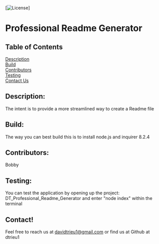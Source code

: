 [![License](https://img.shields.io/badge/License-Boost_1.0-lightblue.svg)]
  
  # Professional Readme Generator
  
  ## Table of Contents
  [Description](#Description) <br>
  [Build](#Build) <br>
  [Contributors](#Contributors) <br>
  [Testing](#Testing) <br>
  [Contact Us](#Contact) <br>
  
  ## Description:
  The intent is to provide a more streamlined way to create a Readme file

  ## Build: 
  The way you can best build this is to install node.js and inquirer 8.2.4

  ## Contributors: 
  Bobby

  ## Testing: 
  You can test the application by opening up the project: DT_Professional_Readme_Generator and enter "node index" within the terminal

  ## Contact! 
  Feel free to reach us at davidtrieu1@gmail.com or find us at Github at dtrieu1